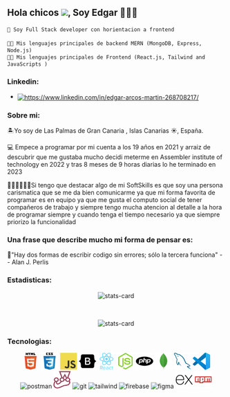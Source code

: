 ## Hola chicos <img src="https://media.giphy.com/media/hvRJCLFzcasrR4ia7z/giphy.gif" width="25px">, Soy Edgar 🙋🏼‍♂️

    🌱 Soy Full Stack developer con horientacion a frontend

    👨‍💻 Mis lenguajes principales de backend MERN (MongoDB, Express, Node.js)
    👨‍💻 Mis lenguajes principales de Frontend (React.js, Tailwind and JavaScripts )


### Linkedin:

- <a href="https://www.linkedin.com/in/edgar-arcos-martin-642312264" target="blank"><img align="center" src="https://raw.githubusercontent.com/rahuldkjain/github-profile-readme-generator/master/src/images/icons/Social/linked-in-alt.svg" alt="https://www.linkedin.com/in/edgar-arcos-martin-268708217/" height="30" width="40" /></a>


### Sobre mi:
 🏝️Yo soy de Las Palmas de Gran Canaria , Islas Canarias ☀️, España.

 💻 Empece a programar por mi cuenta a los 19 años en 2021 y arraiz de descubrir que me gustaba mucho decidi meterme en Assembler institute of technology en 2022 y tras 8 meses de 9 horas diarias lo he terminado en 2023

🚶🏼‍♂️🙍🏼‍♂️Si tengo que destacar algo de mi SoftSkills es que soy una persona carismatica que se me da bien comunicarme ya que mi forma favorita de programar es en equipo ya que me gusta el computo social de tener compañeros de trabajo y siempre tengo mucha atencion al detalle a la hora de programar siempre y cuando tenga el tiempo necesario ya que siempre priorizo la funcionalidad 

### Una frase que describe mucho mi forma de pensar es:
💭"Hay dos formas de escribir codigo sin errores; sólo la tercera funciona"
    -- Alan J. Perlis

### Estadisticas:

<p align="center">
    <img align="center" src="https://github-readme-stats.vercel.app/api?username=EdgarArcos&show_icons=true&theme=dark" alt="stats-card" />

</p>

</br>
<p align="center">
      <img align="center" src="https://github-readme-stats.vercel.app/api/top-langs/?username=EdgarArcos&layout=compact&theme=dark" alt="stats-card" />

</p>

### Tecnologias:
<p align="center">
   <img src="https://raw.githubusercontent.com/devicons/devicon/master/icons/html5/html5-original-wordmark.svg" alt="html5" width="40" height="40" title="html5"/> 
   <img src="https://raw.githubusercontent.com/devicons/devicon/master/icons/css3/css3-original-wordmark.svg" alt="css3" width="40" height="40" title="css3"/>  
   <img src="https://raw.githubusercontent.com/devicons/devicon/master/icons/javascript/javascript-original.svg" alt="javascript" width="40" height="40" title ="javascript"/> 
   <img src="https://raw.githubusercontent.com/devicons/devicon/master/icons/bootstrap/bootstrap-plain.svg" width="40" alt="Bootstrap" title="Bootstrap"/>
   <img src="https://raw.githubusercontent.com/devicons/devicon/master/icons/react/react-original-wordmark.svg" alt="react" width="40" height="40" title="React"/>
   <img src="https://raw.githubusercontent.com/devicons/devicon/master/icons/nodejs/nodejs-plain.svg" width="40" alt="Node.js" title="NodeJS"/>
   <img src="https://raw.githubusercontent.com/devicons/devicon/master/icons/php/php-plain.svg" width="40" alt="PHP" title="PHP"/>
   <img src="https://raw.githubusercontent.com/devicons/devicon/master/icons/mongodb/mongodb-original.svg" width="40" alt="MongoDB" title="MongoDB"/>
   <img src="https://raw.githubusercontent.com/devicons/devicon/master/icons/mysql/mysql-original.svg" width="40" alt="MySQL"  title="MySQL"/>
   <img src="https://raw.githubusercontent.com/devicons/devicon/master/icons/vscode/vscode-original.svg" width="40" alt="VSCode"  title="VSCode"/>
   <img src="https://www.vectorlogo.zone/logos/getpostman/getpostman-icon.svg" alt="postman" width="40" height="40" title="postman"/>
   <img src="https://raw.githubusercontent.com/devicons/devicon/master/icons/jest/jest-plain.svg" width="40" alt="Jest" title="Jest" />
   <img src="https://www.vectorlogo.zone/logos/git-scm/git-scm-icon.svg" alt="git" width="40" height="40" title="git"/>
   <img src="https://www.vectorlogo.zone/logos/tailwindcss/tailwindcss-icon.svg" alt="tailwind" width="40" height="40"/>
   <img src="https://www.vectorlogo.zone/logos/firebase/firebase-icon.svg" alt="firebase" width="40" height="40"/>
   <img src="https://www.vectorlogo.zone/logos/figma/figma-icon.svg" alt="figma" width="40" height="40"/>
    
   <img src="https://raw.githubusercontent.com/devicons/devicon/master/icons/express/express-original.svg" width="40" title="Express" alt="Express"/>
   <img src="https://raw.githubusercontent.com/devicons/devicon/master/icons/npm/npm-original-wordmark.svg" width="40" title="NPM" alt="NPM"/>

</p>
